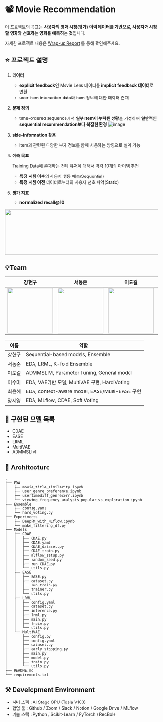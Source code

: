 # 📽️ Movie Recommendation

이 프로젝트의 목표는 **사용자의 영화 시청(평가) 이력 데이터를 기반으로, 사용자가 시청할 영화와 선호하는 영화를 예측하는 것**입니다. 

자세한 프로젝트 내용은 [Wrap-up Report](https://github.com/boostcampaitech7/level2-recsys-movierecommendation-recsys-04-lv3/blob/main/Wrap_Up_Report_Movie_Recommendation.pdf) 를 통해 확인해주세요.

## ⭐ 프로젝트 설명

1. **데이터**
    - **explicit feedback**인 Movie Lens 데이터를  **implicit feedback 데이터**로 변환
    - user-item interaction data와 item 정보에 대한 데이터 존재
2. **문제 정의**
    - time-ordered sequence에서 **일부 item이 누락된 상황**을 가정하여 **일반적인 sequential recommendation보다 복잡한 환경**
    ![image](https://github.com/user-attachments/assets/88928ee6-8687-4de0-ae77-e2cd540ec7ee)

    
3. **side-information 활용**
    - item과 관련된 다양한 부가 정보를 함께 사용하는 방향으로 설계 가능

4. **예측 목표**
    
    Training Data에 존재하는 전체 유저에 대해서 각각 10개의 아이템 추천
    
    - **특정 시점 이후**의 사용자 행동 예측(Sequential)
    - **특정 시점 이전** 데이터로부터의 사용자 선호 파악(Static)
5. **평가 지표**
    - **normalized recall@10**

<img src="https://github.com/user-attachments/assets/b314b40d-ad5d-4db0-b6ae-b00c996ba9a6" width="800" height="150"/>

## 💡Team
| 강현구 | 서동준 | 이도걸 | 이수미 | 최윤혜 | 양시영 |
| --- | --- | --- | --- | --- | --- |
| <img src="https://github.com/user-attachments/assets/e00fe2c2-20d6-497e-8d15-32368381f544" width="150" height="150"/> | <img src="https://github.com/user-attachments/assets/674a4608-a446-429f-957d-1bebeb48834f" width="150" height="150"/> | <img src="https://github.com/user-attachments/assets/1bdbd568-716a-40b7-937e-cbc5b1e063b8" width="150" height="150"/> | <img src="https://github.com/user-attachments/assets/c8fc634a-e41e-4b03-8779-a18235caa894" width="150" height="150"/> | <img src="https://github.com/user-attachments/assets/7a0a32bc-d22c-47a1-a6c7-2ea35aa7b912" width="150" height="150"/> | <img src="https://github.com/user-attachments/assets/1e9190cf-d2ae-4f3c-8327-70175656ab28" width="150" height="150"/> |

| 이름 | 역할 |
| --- | --- |
| 강현구 | Sequential-based models, Ensemble |
| 서동준 | EDA, LRML, K-fold Ensemble |
| 이도걸 | ADMMSLIM, Parameter Tuning, General model |
| 이수미 | EDA, VAE기반 모델, MultiVAE 구현, Hard Voting |
| 최윤혜 | EDA, context-aware model, EASE/Multi-EASE 구현 |
| 양시영 | EDA, MLflow, CDAE, Soft Voting |

## 📑 구현된 모델 목록

- CDAE
- EASE
- LRML
- MultiVAE
- ADMMSLIM

## 📂 Architecture
```
.
├── EDA
│   ├── movie_title_similarity.ipynb
│   ├── user_genre_preference.ipynb
│   ├── usertimediff_genrecorr.ipynb
│   └── viewing_frequency_analysis_popular_vs_exploration.ipynb
├── Ensemble
│   ├── config.yaml
│   └── hard_voting.py
├── Experiments
│   ├── DeepFM_with_MLflow.ipynb
│   └── make_filtering_df.py
├── Models
│   ├── CDAE
│   │   ├── CDAE.py
│   │   ├── CDAE.yaml
│   │   ├── CDAE_dataset.py
│   │   ├── CDAE_train.py
│   │   ├── mlflow_setup.py
│   │   ├── random_seed.py
│   │   ├── run_CDAE.py
│   │   └── utils.py
│   ├── EASE
│   │   ├── EASE.py
│   │   ├── dataset.py
│   │   ├── run_train.py
│   │   ├── trainer.py
│   │   └── utils.py
│   ├── LRML
│   │   ├── config.yaml
│   │   ├── dataset.py
│   │   ├── inference.py
│   │   ├── lrml.py
│   │   ├── main.py
│   │   ├── train.py
│   │   └── utils.py
│   └── MultiVAE
│       ├── config.py
│       ├── config.yaml
│       ├── dataset.py
│       ├── early_stopping.py
│       ├── main.py
│       ├── model.py
│       ├── train.py
│       └── utils.py
├── README.md
└── requirements.txt
```

## ⚒️ Development Environment

- 서버 스펙 : AI Stage GPU (Tesla V100)
- 협업 툴 : Github / Zoom / Slack / Notion / Google Drive / MLflow
- 기술 스택 : Python / Scikit-Learn / PyTorch / RecBole
